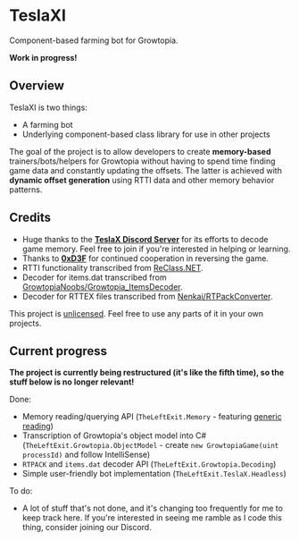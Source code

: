 # TeslaXI
Component-based farming bot for Growtopia.

**Work in progress!**

## Overview
TeslaXI is two things:
 - A farming bot
 - Underlying component-based class library for use in other projects

The goal of the project is to allow developers to create **memory-based** trainers/bots/helpers for Growtopia without having to spend time finding game data and constantly updating the offsets. The latter is achieved with **dynamic offset generation** using RTTI data and other memory behavior patterns.

## Credits
 - Huge thanks to the [**TeslaX Discord Server**](https://discord.gg/Px457A4fh4) for its efforts to decode game memory. Feel free to join if you're interested in helping or learning.
 - Thanks to [**0xD3F**](https://github.com/DefaultO) for continued cooperation in reversing the game.
 - RTTI functionality transcribed from [ReClass.NET](https://github.com/ReClassNET/ReClass.NET/blob/0ee8a4cd6a00e2664f2ef3250a81089c32d69392/ReClass.NET/Memory/RemoteProcess.cs#L190).
 - Decoder for items.dat transcribed from [GrowtopiaNoobs/Growtopia_ItemsDecoder](https://github.com/GrowtopiaNoobs/Growtopia_ItemsDecoder).
 - Decoder for RTTEX files transcribed from [Nenkai/RTPackConverter](https://github.com/Nenkai/RTPackConverter).
 
This project is [unlicensed](https://unlicense.org/). Feel free to use any parts of it in your own projects.

## Current progress
**The project is currently being restructured (it's like the fifth time), so the stuff below is no longer relevant!**  

Done:
 - Memory reading/querying API (`TheLeftExit.Memory` - featuring [generic reading](https://github.com/TheLeftExit/TeslaXI/blob/master/TheLeftExit.Memory/Sources/MemorySource.cs))
 - Transcription of Growtopia's object model into C# (`TheLeftExit.Growtopia.ObjectModel` - create `new GrowtopiaGame(uint processId)` and follow IntelliSense)
 - `RTPACK` and `items.dat` decoder API (`TheLeftExit.Growtopia.Decoding`)
 - Simple user-friendly bot implementation (`TheLeftExit.TeslaX.Headless`)
 
To do:
 - A lot of stuff that's not done, and it's changing too frequently for me to keep track here. If you're interested in seeing me ramble as I code this thing, consider joining our Discord.